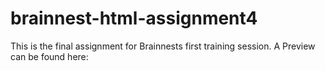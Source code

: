 # brainnest-html-assignment4
This is the final assignment for Brainnests first training session.
A Preview can be found here: 

